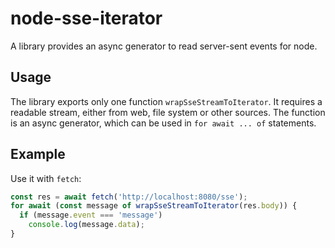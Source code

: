 # node-sse-iterator
A library provides an async generator to read server-sent events for node.

## Usage
The library exports only one function `wrapSseStreamToIterator`.
It requires a readable stream, either from web, file system or other sources.
The function is an async generator, which can be used in `for await ... of` statements.

## Example

Use it with `fetch`:

```ts
const res = await fetch('http://localhost:8080/sse');
for await (const message of wrapSseStreamToIterator(res.body)) {
  if (message.event === 'message')
    console.log(message.data);
}
```
